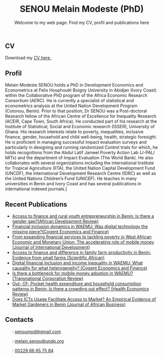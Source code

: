 <!DOCTYPE html>
<html lang="fr">
<head>
  <meta name="google-site-verification" content="aEcAL5ILbPFw-FmoVz1WINRi0kayOc4hjTJHaE-XV74" />
  <meta charset="UTF-8">
  <meta name="viewport" content="width=device-width, initial-scale=1.0">
  <meta name="description" content="Page personnelle de [SENOU Melain Modeste (PhD)], CV, publications et profil.">
  <meta name="keywords" content=" SENOU Melain Modeste, cv.pdf,SENOU_Melain_M_CV.pdf, Development Economics, Econometrics, Statistics, Data Science, Generative AI">
  <meta name="author" content=" SENOU Melain Modeste (PhD)">
</head>
<body>
  <header>
    <h1> SENOU Melain Modeste (PhD)</h1>
    <p>Welcome to my web page. Find my CV, profil and publications here</p>
  </header>

  <section id="cv">
    <h2> CV</h2>
    <p>Download my  <a href="cv.pdf" download="SENOU_Melain_M_CV.pdf">CV here </a>.</p>
  </section>

  <section id="profil">
    <h2>Profil</h2>
    <p> Melain Modeste SENOU holds a PhD in Development Economics and Econometrics at Felix Houphouët Boigny University in Abidjan (Ivory Coast) within the Collaborative PhD program of the Africa Economic Research Consortium (AERC). He is currently a specialist of statistical and econometrics analysis at the United Nation Development Program (Cotonou, Benin). Prior to that position, Dr SENOU was a Post-doctoral Research fellow of the African Centre of Excellence for Inequality Research (ACEIR, Cape Town, South Africa). He conducted part of his research at the Institute of Statistical, Social and Economic research (ISSER), University of Ghana. His research interests relate to poverty, inequalities, inclusive finance, gender, household and child well-being, health, strategic foresight. He is proficient in managing successful impact evaluation surveys and particularly in designing and running randomized Control trials for which, he holds recognitions from the Abdul Latif Jameel Poverty Action Lab (J-PAL/ MITx) and the department of Impact Evaluation (The World Bank). He also collaborates with several organizations including the international Institute for Tropical Agriculture (IITA), the United Nation Capital Development Fund (UNCDF), the International Development Research Centre (IDRC) as well as the United Nations Children’s Fund (UNICEF). He teaches in many universities in Benin and Ivory Coast and has several publications in international indexed journals.]</p>
  </section>

  <section id="publications">
    <h2> Recent Publications</h2>
    <ul>
      <li><a href="https://doi.org/10.1111/1467-8268.12623">Access to finance and rural youth entrepreneurship in Benin: Is there a gender gap?(African Development Review)</a></li>
      <li><a href="https://doi.org/10.1080/23322039.2019.1665432">Financial inclusion dynamics in WAEMU: Was digital technology the missing piece?(Cogent Economics and Finance)</a></li>
      <li><a href="https://doi.org/10.1002/jid.3881">From expanding financial services to tackling poverty in West African Economic and Monetary Union: The accelerating role of mobile money (Journal of International Development)</a></li>
      <li><a href= "https://doi.org/10.1016/j.sciaf.2021.e00940 "> Access to finance and difference in family farm productivity in Benin: Evidence from small farms (Scientific African)</a></li>
      <li><a href="https://doi.org/10.1080/23322039.2023.2242662">Digital financial inclusion and income inequality in WAEMU: What causality for what heterogeneity? (Cogent Economics and Finance)</a></li>
      <li><a href="https://doi.org/10.1080/19186444.2019.1641393">Is there a bottleneck for mobile money adoption in WAEMU? (Transnational Corporation Review)</a></li>
      <li><a href="https://doi.org/10.1186/s13561-023-00429-8 ">Out- Of- Pocket health expenditure and household consumption patterns in Benin: Is there a crowding out effect? (Health Economics Review)</a></li>
      <li><a href="https://doi.org/10.1080/15228916.2023.2257556">Does ICTs Usage Facilitate Access to Market? An Empirical Evidence of Market Gardeners in Benin (Journal of African Business)</a></li>

  </section>
</body>
   <section id="Contacts">
    <h2>Contacts</h2> 
    <ul>
    <p> : <a href="mailto:senoumod@gmail.com "> senoumod@gmail.com  </a></p>
    <p> : <a href="mailto:melain.senou@undp.org "> melain.senou@undp.org  </a></p>
    <p> : <a href="Phone:00229 66 65 75 84 "> 00229 66 65 75 84  </a></p>
  </footer>
 </section>
</body>
</html>

